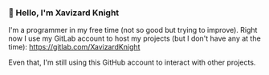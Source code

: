 ### 👋 Hello, I'm Xavizard Knight

I'm a programmer in my free time (not so good but trying to improve).
Right now I use my GitLab account to host my projects (but I don't have any at the time):
https://gitlab.com/XavizardKnight

Even that, I'm still using this GitHub account to interact with other projects.

<!--
**xavizardKnight/xavizardknight** is a ✨ _special_ ✨ repository because its `README.md` (this file) appears on your GitHub profile.

Here are some ideas to get you started:

- 🔭 I’m currently working on ...
- 🌱 I’m currently learning ...
- 👯 I’m looking to collaborate on ...
- 🤔 I’m looking for help with ...
- 💬 Ask me about ...
- 📫 How to reach me: ...
- 😄 Pronouns: ...
- ⚡ Fun fact: ...
-->
